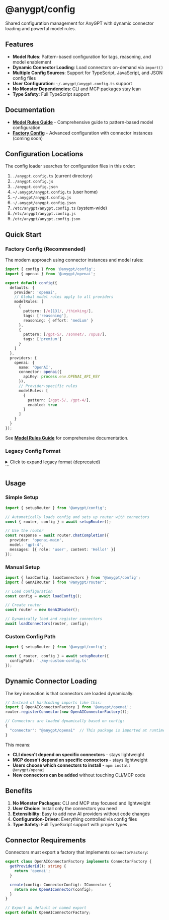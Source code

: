 # @anygpt/config

Shared configuration management for AnyGPT with dynamic connector loading and powerful model rules.

## Features

- **Model Rules**: Pattern-based configuration for tags, reasoning, and model enablement
- **Dynamic Connector Loading**: Load connectors on-demand via `import()`
- **Multiple Config Sources**: Support for TypeScript, JavaScript, and JSON config files
- **User Configuration**: `~/.anygpt/anygpt.config.ts` support
- **No Monster Dependencies**: CLI and MCP packages stay lean
- **Type Safety**: Full TypeScript support

## Documentation

- **[Model Rules Guide](./docs/MODEL_RULES.md)** - Comprehensive guide to pattern-based model configuration
- **[Factory Config](./docs/FACTORY_CONFIG.md)** - Advanced configuration with connector instances (coming soon)

## Configuration Locations

The config loader searches for configuration files in this order:

1. `./anygpt.config.ts` (current directory)
2. `./anygpt.config.js`
3. `./anygpt.config.json`
4. `~/.anygpt/anygpt.config.ts` (user home)
5. `~/.anygpt/anygpt.config.js`
6. `~/.anygpt/anygpt.config.json`
7. `/etc/anygpt/anygpt.config.ts` (system-wide)
8. `/etc/anygpt/anygpt.config.js`
9. `/etc/anygpt/anygpt.config.json`

## Quick Start

### Factory Config (Recommended)

The modern approach using connector instances and model rules:

```typescript
import { config } from '@anygpt/config';
import { openai } from '@anygpt/openai';

export default config({
  defaults: {
    provider: 'openai',
    // Global model rules apply to all providers
    modelRules: [
      {
        pattern: [/o[13]/, /thinking/],
        tags: ['reasoning'],
        reasoning: { effort: 'medium' }
      },
      {
        pattern: [/gpt-5/, /sonnet/, /opus/],
        tags: ['premium']
      }
    ]
  },
  providers: {
    openai: {
      name: 'OpenAI',
      connector: openai({
        apiKey: process.env.OPENAI_API_KEY
      }),
      // Provider-specific rules
      modelRules: [
        {
          pattern: [/gpt-5/, /gpt-4/],
          enabled: true
        }
      ]
    }
  }
});
```

See **[Model Rules Guide](./docs/MODEL_RULES.md)** for comprehensive documentation.

### Legacy Config Format

<details>
<summary>Click to expand legacy format (deprecated)</summary>

```typescript
import type { AnyGPTConfig } from '@anygpt/config';

const config: AnyGPTConfig = {
  version: '1.0',
  
  providers: {
    'openai-main': {
      name: 'OpenAI GPT Models',
      connector: {
        connector: '@anygpt/openai',
        config: {
          apiKey: process.env.OPENAI_API_KEY,
          baseURL: 'https://api.openai.com/v1'
        }
      }
    }
  },
  
  settings: {
    defaultProvider: 'openai-main',
    timeout: 30000
  }
};

export default config;
```

</details>
```

## Usage

### Simple Setup

```typescript
import { setupRouter } from '@anygpt/config';

// Automatically loads config and sets up router with connectors
const { router, config } = await setupRouter();

// Use the router
const response = await router.chatCompletion({
  provider: 'openai-main',
  model: 'gpt-4',
  messages: [{ role: 'user', content: 'Hello!' }]
});
```

### Manual Setup

```typescript
import { loadConfig, loadConnectors } from '@anygpt/config';
import { GenAIRouter } from '@anygpt/router';

// Load configuration
const config = await loadConfig();

// Create router
const router = new GenAIRouter();

// Dynamically load and register connectors
await loadConnectors(router, config);
```

### Custom Config Path

```typescript
import { setupRouter } from '@anygpt/config';

const { router, config } = await setupRouter({
  configPath: './my-custom-config.ts'
});
```

## Dynamic Connector Loading

The key innovation is that connectors are loaded dynamically:

```typescript
// Instead of hardcoding imports like this:
import { OpenAIConnectorFactory } from '@anygpt/openai';
router.registerConnector(new OpenAIConnectorFactory());

// Connectors are loaded dynamically based on config:
{
  "connector": "@anygpt/openai"  // This package is imported at runtime
}
```

This means:
- **CLI doesn't depend on specific connectors** - stays lightweight
- **MCP doesn't depend on specific connectors** - stays lightweight  
- **Users choose which connectors to install** - `npm install @anygpt/openai`
- **New connectors can be added** without touching CLI/MCP code

## Benefits

1. **No Monster Packages**: CLI and MCP stay focused and lightweight
2. **User Choice**: Install only the connectors you need
3. **Extensibility**: Easy to add new AI providers without code changes
4. **Configuration-Driven**: Everything controlled via config files
5. **Type Safety**: Full TypeScript support with proper types

## Connector Requirements

Connectors must export a factory that implements `ConnectorFactory`:

```typescript
export class OpenAIConnectorFactory implements ConnectorFactory {
  getProviderId(): string {
    return 'openai';
  }

  create(config: ConnectorConfig): IConnector {
    return new OpenAIConnector(config);
  }
}

// Export as default or named export
export default OpenAIConnectorFactory;
```

